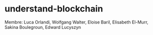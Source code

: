 # understand-blockchain

Membre: Luca Orlandi, Wolfgang Walter, Eloise Baril, Elisabeth El-Murr, Sakina Boulegroun, Edward Lucyszyn

